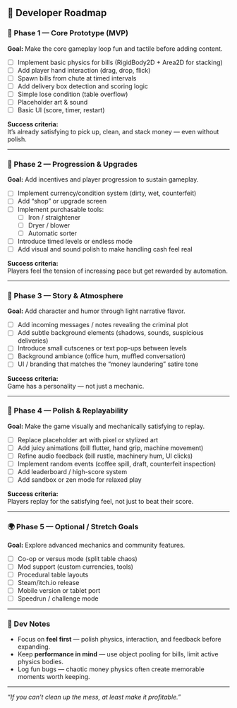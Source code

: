 ## 🧭 Developer Roadmap

### 🎯 Phase 1 — Core Prototype (MVP)
**Goal:** Make the core gameplay loop fun and tactile before adding content.

- [ ] Implement basic physics for bills (RigidBody2D + Area2D for stacking)
- [ ] Add player hand interaction (drag, drop, flick)
- [ ] Spawn bills from chute at timed intervals
- [ ] Add delivery box detection and scoring logic
- [ ] Simple lose condition (table overflow)
- [ ] Placeholder art & sound
- [ ] Basic UI (score, timer, restart)

**Success criteria:**  
It’s already satisfying to pick up, clean, and stack money — even without polish.

---

### 🧹 Phase 2 — Progression & Upgrades
**Goal:** Add incentives and player progression to sustain gameplay.

- [ ] Implement currency/condition system (dirty, wet, counterfeit)
- [ ] Add “shop” or upgrade screen
- [ ] Implement purchasable tools:
  - [ ] Iron / straightener
  - [ ] Dryer / blower
  - [ ] Automatic sorter
- [ ] Introduce timed levels or endless mode
- [ ] Add visual and sound polish to make handling cash feel real

**Success criteria:**  
Players feel the tension of increasing pace but get rewarded by automation.

---

### 💼 Phase 3 — Story & Atmosphere
**Goal:** Add character and humor through light narrative flavor.

- [ ] Add incoming messages / notes revealing the criminal plot
- [ ] Add subtle background elements (shadows, sounds, suspicious deliveries)
- [ ] Introduce small cutscenes or text pop-ups between levels
- [ ] Background ambiance (office hum, muffled conversation)
- [ ] UI / branding that matches the “money laundering” satire tone

**Success criteria:**  
Game has a personality — not just a mechanic.

---

### 💸 Phase 4 — Polish & Replayability
**Goal:** Make the game visually and mechanically satisfying to replay.

- [ ] Replace placeholder art with pixel or stylized art
- [ ] Add juicy animations (bill flutter, hand grip, machine movement)
- [ ] Refine audio feedback (bill rustle, machinery hum, UI clicks)
- [ ] Implement random events (coffee spill, draft, counterfeit inspection)
- [ ] Add leaderboard / high-score system
- [ ] Add sandbox or zen mode for relaxed play

**Success criteria:**  
Players replay for the satisfying feel, not just to beat their score.

---

### 🌍 Phase 5 — Optional / Stretch Goals
**Goal:** Explore advanced mechanics and community features.

- [ ] Co-op or versus mode (split table chaos)
- [ ] Mod support (custom currencies, tools)
- [ ] Procedural table layouts
- [ ] Steam/itch.io release
- [ ] Mobile version or tablet port
- [ ] Speedrun / challenge mode

---

### 🔧 Dev Notes
- Focus on **feel first** — polish physics, interaction, and feedback before expanding.
- Keep **performance in mind** — use object pooling for bills, limit active physics bodies.
- Log fun bugs — chaotic money physics often create memorable moments worth keeping.

---

*“If you can’t clean up the mess, at least make it profitable.”*